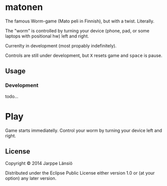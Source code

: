 # matonen

The famous Worm-game (Mato peli in Finnish), but with a twist. Literally.

The "worm" is controlled by turning your device (phone, pad, or some laptops with positional hw) left
and right.

Currenlty in development (most propably indefinitely).

Controls are still under development, but <kbd>X</kbd> resets game and <kbd>space</kbd> is pause.

## Usage

### Development

todo...

# Play

Game starts immediatelly. Control your worm by turning your device left and right.

## License

Copyright © 2014 Jarppe Länsiö

Distributed under the Eclipse Public License either version 1.0 or (at
your option) any later version.
